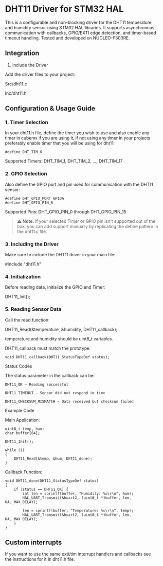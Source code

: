 # DHT11 Driver for STM32 HAL

This is a configurable and non-blocking driver for the DHT11 temperature and humidity sensor using STM32 HAL libraries. It supports asynchronous communication with callbacks, GPIO/EXTI edge detection, and timer-based timeout handling. Tested and developed on NUCLEO-F303RE.

## Integration
1. Include the Driver

Add the driver files to your project:

Src/dht11.c

Inc/dht11.h

## Configuration & Usage Guide
### 1. Timer Selection

In your dht11.h file, define the timer you wish to use and also enable any timer in cubemx if you are using it, if not using any timer in your projects 
preferably enable timer that you will be using for dht11:

    #define DHT_TIM_6

Supported Timers:
DHT_TIM_1, DHT_TIM_2, ..., DHT_TIM_17

### 2. GPIO Selection

Also define the GPIO port and pin used for communication with the DHT11 sensor:

    #define DHT_GPIO_PORT GPIOA
    #define DHT_GPIO_PIN_5

Supported Pins:
DHT_GPIO_PIN_0 through DHT_GPIO_PIN_15

>  **⚠️ Note:**
>   If your selected Timer or GPIO pin isn't supported out of the box, you can add support manually by replicating the define pattern in the dht11.c file.

### 3. Including the Driver

Make sure to include the DHT11 driver in your main file:

#include "dht11.h"

### 4. Initialization

Before reading data, initialize the GPIO and Timer:

DHT11_Init();

### 5. Reading Sensor Data

Call the read function:

DHT11_Read(&temperature, &humidity, DHT11_callback);

temperature and humidity should be uint8_t variables.

DHT11_callback must match the prototype:
    
    void DHT11_callback(DHT11_StatusTypeDef status);

Status Codes

The status parameter in the callback can be:

    DHT11_OK – Reading successful

    DHT11_TIMEOUT – Sensor did not respond in time

    DHT11_CHECKSUM_MISMATCH – Data received but checksum failed

Example Code

Main Application:

    uint8_t temp, hum;
    char buffer[64];
    
    DHT11_Init();
    
    while (1)
    {
        DHT11_Read(&temp, &hum, DHT11_done);
    }

Callback Function:

    void DHT11_done(DHT11_StatusTypeDef status)
    {
        if (status == DHT11_OK) {
            int len = sprintf(buffer, "Humidity: %u\r\n", hum);
            HAL_UART_Transmit(&huart2, (uint8_t *)buffer, len, HAL_MAX_DELAY);
    
            len = sprintf(buffer, "Temperature: %u\r\n", temp);
            HAL_UART_Transmit(&huart2, (uint8_t *)buffer, len, HAL_MAX_DELAY);
        }
    }
## Custom interrupts
If you want to use the same exti/tim interrupt handlers and callbacks see the instructions for it in dht11.h file.
